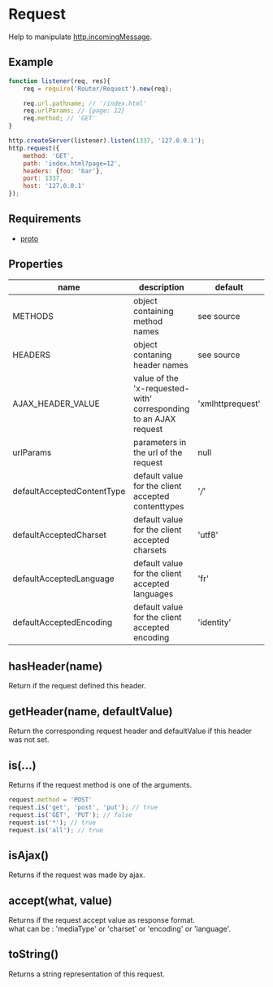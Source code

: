 Request
=============

Help to manipulate [http.incomingMessage](http://nodejs.org/api/http.html#http_http_incomingmessage).

## Example

```javascript
function listener(req, res){
	req = require('Router/Request').new(req);

	req.url.pathname; // '/index.html'
	req.urlParams; // {page: 12}
	req.method; // 'GET'
}

http.createServer(listener).listen(1337, '127.0.0.1');
http.request({
	method: 'GET',
	path: 'index.html?page=12',
	headers: {foo: 'bar'},
	port: 1337,
	host: '127.0.0.1'
});
```

## Requirements

- [proto](../../../../node_modules/proto)

## Properties

name | description | default
---- | ----------- | -----------------
METHODS | object containing method names | see source
HEADERS | object contaning header names | see source
AJAX_HEADER_VALUE | value of the 'x-requested-with' corresponding to an AJAX request | 'xmlhttprequest'
urlParams | parameters in the url of the request | null
defaultAcceptedContentType | default value for the client accepted contenttypes | '*/*'
defaultAcceptedCharset | default value for the client accepted charsets | 'utf8'
defaultAcceptedLanguage | default value for the client accepted languages| 'fr'
defaultAcceptedEncoding | default value for the client accepted encoding | 'identity'

## hasHeader(name)

Return if the request defined this header.

## getHeader(name, defaultValue)

Return the corresponding request header and defaultValue if this header was not set.

## is(...)

Returns if the request method is one of the arguments.

```javascript
request.method = 'POST'
request.is('get', 'post', 'put'); // true
request.is('GET', 'PUT'); // false
request.is('*'); // true
request.is('all'); // true
```

## isAjax()

Returns if the request was made by ajax.

## accept(what, value)

Returns if the request accept value as response format.  
what can be : 'mediaType' or 'charset' or 'encoding' or 'language'.

## toString()

Returns a string representation of this request.
